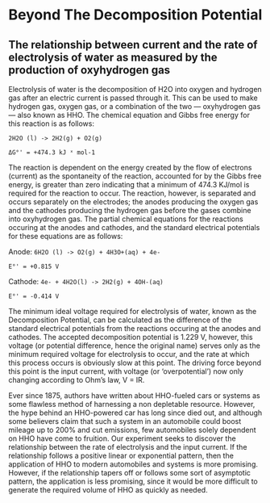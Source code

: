 # Beyond The Decomposition Potential
## The relationship between current and the rate of electrolysis of water as measured by the production of oxyhydrogen gas

Electrolysis of water is the decomposition of H2O into oxygen and hydrogen gas after an electric current is passed through it. This can be used to make hydrogen gas, oxygen gas, or a combination of the two — oxyhydrogen gas — also known as HHO. The chemical equation and Gibbs free energy for this reaction is as follows:

`2H2O (l) -> 2H2(g) + O2(g)`

`ΔG°' = +474.3 kJ ˣ mol-1`

The reaction is dependent on the energy created by the flow of electrons (current) as the spontaneity of the reaction, accounted for by the Gibbs free energy, is greater than zero indicating that a minimum of 474.3 KJ/mol is required for the reaction to occur. The reaction, however, is separated and occurs separately on the electrodes; the anodes producing the oxygen gas and the cathodes producing the hydrogen gas before the gases combine into oxyhydrogen gas. The partial chemical equations for the reactions occuring at the anodes and cathodes, and the standard electrical potentials for these equations are as follows:

Anode:
`6H2O (l) -> O2(g) + 4H3O+(aq) + 4e-`

`E°' = +0.815 V`

Cathode:
`4e- + 4H2O(l) -> 2H2(g) + 4OH-(aq)`

`E°' = -0.414 V`

The minimum ideal voltage required for electrolysis of water, known as the Decomposition Potential, can be calculated as the difference of the standard electrical potentials from the reactions occuring at the anodes and cathodes. The accepted decomposition potential is 1.229 V, however, this voltage (or potential difference, hence the original name) serves only as the minimum required voltage for electrolysis to occur, and the rate at which this process occurs is obviously slow at this point. The driving force beyond this point is the input current, with voltage (or ‘overpotential’) now only changing according to Ohm’s law, V = IR.


Ever since 1875, authors have written about HHO-fueled cars or systems as some flawless method of harnessing a non depletable resource. However, the hype behind an HHO-powered car has long since died out, and although some believers claim that such a system in an automobile could boost mileage up to 200% and cut emissions, few automobiles solely dependent on HHO have come to fruition.
Our experiment seeks to discover the relationship between the rate of electrolysis and the input current. If the relationship follows a positive linear or exponential pattern, then the application of HHO to modern automobiles and systems is more promising. However, if the relationship tapers off or follows some sort of asymptotic pattern, the application is less promising, since it would be more difficult to generate the required volume of HHO as quickly as needed.
